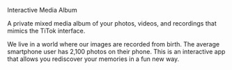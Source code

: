 Interactive Media Album

A private mixed media album of your photos, videos, and recordings that mimics the TiTok interface. 

We live in a world where our images are recorded from birth. The average smartphone user has 2,100 photos on their phone. This is an interactive app that allows you rediscover your memories in a fun new way. 
